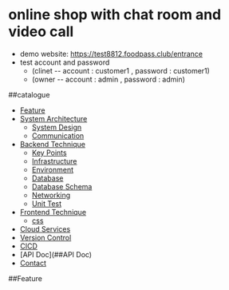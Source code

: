# online shop with chat room and video call

+ demo website: https://test8812.foodpass.club/entrance
+ test account and password 
  - (clinet -- account : customer1 , password : customer1)
  - (owner -- account : admin , password : admin)

##catalogue
- [Feature](##Feature)
- [System Architecture](##System_Architecture)
  - [System Design](##System_Design)
  - [Communication](##Communication)
- [Backend Technique](##Backend_Technique)
  - [Key Points](##Key_Points)
  - [Infrastructure](##Infrastructure)
  - [Environment](##Environment)
  - [Database](##Database)
  - [Database Schema](##Database_Schema)
  - [Networking](##Networking)
  - [Unit Test](##Unit_Test)
- [Frontend Technique](##Frontend_Technique)
  - [css](##css)
- [Cloud Services](##Cloud_Services)
- [Version Control](##Version_Control)
- [CICD](##CICD)
- [API Doc](##API Doc)
- [Contact](##Contact)


##Feature

